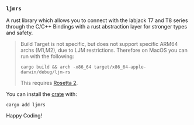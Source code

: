 ### `ljmrs`

A rust library which allows you to connect with the labjack T7 and T8 series through the C/C++ Bindings with a rust abstraction layer for stronger types and safety.

> Build Target is not specific, but does not support specific ARM64 archs (M1,M2), due to LJM restrictions.
> Therefore on MacOS you can run with the following:
> ```
> cargo build && arch -x86_64 target/x86_64-apple-darwin/debug/ljm-rs
> ```
> This requires [Rosetta 2](https://support.apple.com/en-us/HT211861).

You can install the [crate](https://crates.io/crates/ljmrs) with:
```
cargo add ljmrs
```

Happy Coding!
